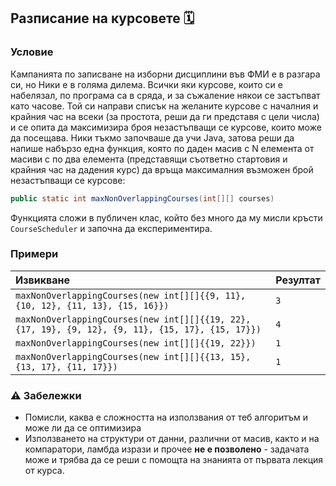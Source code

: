 ## Разписание на курсовете 🗓️

### Условие

Кампанията по записване на изборни дисциплини във ФМИ е в разгара си, но Ники е в голяма дилема. Всички яки курсове, които си е набелязал, по програма са в сряда, и за съжаление някои се застъпват като часове. Той си направи списък на желаните курсове с началния и крайния час на всеки (за простота, реши да ги представя с цели числа) и се опита да максимизира броя незастъпващи се курсове, които може да посещава. Ники тъкмо започваше да учи Java, затова реши да напише набързо една функция, която по даден масив с N елемента от масиви с по два елемента (представящи съответно стартовия и крайния час на дадения курс) да връща максималния възможен брой незастъпващи се курсове:

```java
public static int maxNonOverlappingCourses(int[][] courses)
```

Функцията сложи в публичен клас, който без много да му мисли кръсти `CourseScheduler` и започна да експериментира.

### Примери

| Извикване                                                                                          | Резултат |
| :------------------------------------------------------------------------------------------------- | :------- |
| `maxNonOverlappingCourses(new int[][]{{9, 11}, {10, 12}, {11, 13}, {15, 16}})`                     | `3`      |
| `maxNonOverlappingCourses(new int[][]{{19, 22}, {17, 19}, {9, 12}, {9, 11}, {15, 17}, {15, 17}})`  | `4`      |
| `maxNonOverlappingCourses(new int[][]{{19, 22}})`                                                  | `1`      |
| `maxNonOverlappingCourses(new int[][]{{13, 15}, {13, 17}, {11, 17}})`                              | `1`      |

### :warning: Забележки

- Помисли, каква е сложността на използвания от теб алгоритъм и може ли да се оптимизира 
- Използването на структури от данни, различни от масив, както и на компаратори, ламбда изрази и прочее **не е позволено** - задачата може и трябва да се реши с помощта на знанията от първата лекция от курса.
